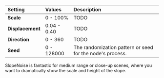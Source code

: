 | Setting          | Values      | Description                                               |
| :--------------- | :---------- | :-------------------------------------------------------- |
| **Scale**        | 0 - 100% | TODO                                                     |
| **Displacement** | 0.04 - 0.40 | TODO                                                     |
| **Direction**    | 0 - 360     | TODO                                                     |
| **Seed**         | 0 - 128000  | The randomization pattern or seed for the node's process. |



SlopeNoise is fantastic for medium range or close-up scenes, where you want to dramatically show the scale and height of the slope.


<!--examples-->

